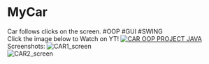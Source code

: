 # MyCar
Car follows clicks on the screen. #OOP #GUI #SWING <br/>
Click the image below to Watch on YT!
[![CAR OOP PROJECT JAVA](https://img.youtube.com/vi/0zFQQAvR0AA/0.jpg)](https://youtu.be/0zFQQAvR0AA "Click to Watch on YT!")
<br/>
Screenshots:
![CAR1_screen](https://imgur.com/a/h9INFPn "CAR1_screen")
<br/>
![CAR2_screen](https://imgur.com/a/n15oOFD "CAR2_screen")
